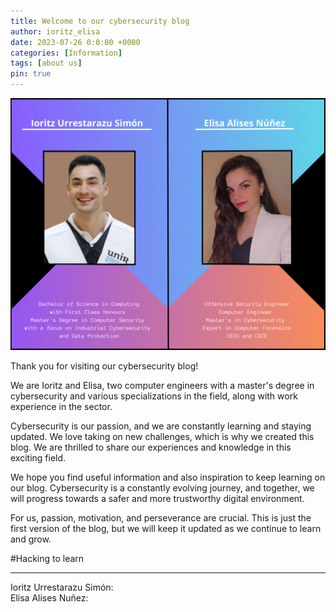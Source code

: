 ```yaml
---
title: Welcome to our cybersecurity blog
author: ioritz_elisa
date: 2023-07-26 0:0:00 +0000
categories: [Information]
tags: [about us]
pin: true
---
```

![About us](https://raw.githubusercontent.com/ioritz1993/ioritz1993.github.io/main/assets/img/about-us.png)

Thank you for visiting our cybersecurity blog!

We are Ioritz and Elisa, two computer engineers with a master's degree in cybersecurity and various specializations in the field, along with work experience in the sector.

Cybersecurity is our passion, and we are constantly learning and staying updated. We love taking on new challenges, which is why we created this blog. We are thrilled to share our experiences and knowledge in this exciting field.

We hope you find useful information and also inspiration to keep learning on our blog. Cybersecurity is a constantly evolving journey, and together, we will progress towards a safer and more trustworthy digital environment.

For us, passion, motivation, and perseverance are crucial. This is just the first version of the blog, but we will keep it updated as we continue to learn and grow.

#Hacking to learn

***

<div class="contact">
    <div class="contact-child-left">
    Ioritz Urrestarazu Simón:&nbsp;
        <a href="https://github.com/ioritz1993" aria-label="github" target="_blank" rel="noopener">
            <i class="fab fa-github"></i>
        </a>
        &nbsp;
        <a href="javascript:location.href = 'mailto:' + ['ioritz.urrestarazu.simon','gmail.com'].join('@')" aria-label="email">
            <i class="fas fa-envelope"></i>
        </a>
        &nbsp;
        <a href="https://www.linkedin.com/in/ioritz-urrestarazu-simon/" aria-label="linkedin" target="_blank" rel="noopener">
            <i class="fab fa-linkedin"></i>
        </a>
        &nbsp;
        <a href="https://app.hackthebox.com/profile/1191040" aria-label="hackthebox" target="_blank" rel="noopener">
            <i class="fa-solid fa-box"></i>
        </a> 
    </div>
    <div class="contact-child-right">
    Elisa Alises Nuñez:&nbsp;
        <a href="https://github.com/Creanyx0" aria-label="github" target="_blank" rel="noopener">
            <i class="fab fa-github"></i>
        </a>
        &nbsp;
        <a href="javascript:location.href = 'mailto:' + ['ealinun','gmail.com'].join('@')" aria-label="email">
            <i class="fas fa-envelope"></i>
        </a>  
        &nbsp;
        <a href="https://www.linkedin.com/in/elisa-alises-n%C3%BA%C3%B1ez-9a4325248/" aria-label="linkedin" target="_blank" rel="noopener">
            <i class="fab fa-linkedin"></i>
        </a>
        &nbsp;
        <a href="https://app.hackthebox.com/profile/1071401" aria-label="hackthebox" target="_blank" rel="noopener">
            <i class="fa-solid fa-box"></i>
        </a>
    </div>
</div>